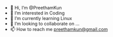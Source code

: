 - 👋 Hi, I’m @PreethamKun
- 👀 I’m interested in Coding
- 🌱 I’m currently learning Linux
- 💞️ I’m looking to collaborate on ...
- 📫 How to reach me preethamkun@gmail.com

<!---
PreethamKun/PreethamKun is a ✨ special ✨ repository because its `README.md` (this file) appears on your GitHub profile.
You can click the Preview link to take a look at your changes.
--->
